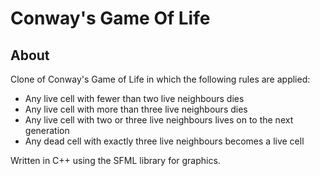 Conway's Game Of Life
=====================

About
------
Clone of Conway's Game of Life in which the following rules are applied:
- Any live cell with fewer than two live neighbours dies
- Any live cell with more than three live neighbours dies
- Any live cell with two or three live neighbours lives on to the next generation
- Any dead cell with exactly three live neighbours becomes a live cell

Written in C++ using the SFML library for graphics.
